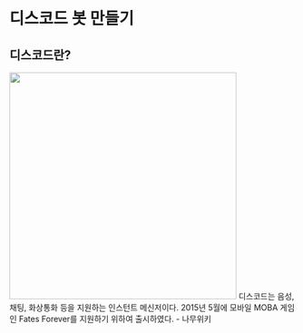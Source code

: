 # 디스코드 봇 만들기

## 디스코드란?
<img src="../main/discord_icon.jpg" width="400" height="400">
디스코드는 음성, 채팅, 화상통화 등을 지원하는 인스턴트 메신저이다. 2015년 5월에 모바일 MOBA 게임인 Fates Forever를 지원하기 위하여 출시하였다. - 나무위키


